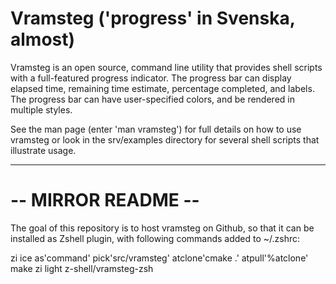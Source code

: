 # Vramsteg ('progress' in Svenska, almost)

Vramsteg is an open source, command line utility that provides shell scripts
with a full-featured progress indicator. The progress bar can display elapsed
time, remaining time estimate, percentage completed, and labels. The progress
bar can have user-specified colors, and be rendered in multiple styles.

See the man page (enter 'man vramsteg') for full details on how to use vramsteg
or look in the srv/examples directory for several shell scripts that illustrate
usage.

---

# -- MIRROR README --

The goal of this repository is to host vramsteg on Github, so that it can be
installed as Zshell plugin, with following commands added to ~/.zshrc:

zi ice as'command' pick'src/vramsteg' atclone'cmake .' atpull'%atclone' make
zi light z-shell/vramsteg-zsh
